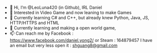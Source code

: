 - 👋 Hi, I’m @LeoLuna420 (in Github), IRL Daniel
- 👀 Interested in Video Game and now leaning to make Games
- 🌱 Currently learning C# and C++, but already knew Python, Java, JS, HTTP/HTTPS and HTML
- 💞️ Currently learning and making a open world game, 
- 📫 Can reach me by Facebook : https://www.facebook.com/daniel.yong2/ or Steam : 164879457
  I have an email but very less open it : shguang8@gmail.com

<!---
LeoLuna420/LeoLuna420 is a ✨ special ✨ repository because its `README.md` (this file) appears on your GitHub profile.
You can click the Preview link to take a look at your changes.
--->
